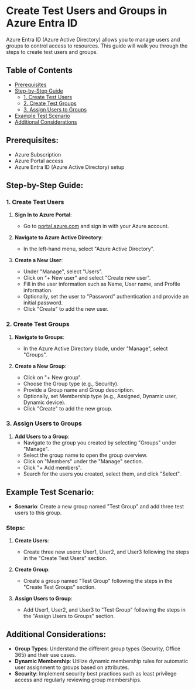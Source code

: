 # Create Test Users and Groups in Azure Entra ID

Azure Entra ID (Azure Active Directory) allows you to manage users and groups to control access to resources. This guide will walk you through the steps to create test users and groups.

## Table of Contents
- [Prerequisites](#prerequisites)
- [Step-by-Step Guide](#step-by-step-guide)
  - [1. Create Test Users](#1-create-test-users)
  - [2. Create Test Groups](#2-create-test-groups)
  - [3. Assign Users to Groups](#3-assign-users-to-groups)
- [Example Test Scenario](#example-test-scenario)
- [Additional Considerations](#additional-considerations)

## Prerequisites:
- Azure Subscription
- Azure Portal access
- Azure Entra ID (Azure Active Directory) setup

## Step-by-Step Guide:

### 1. Create Test Users

1. **Sign In to Azure Portal**:
   - Go to [portal.azure.com](https://portal.azure.com/) and sign in with your Azure account.

2. **Navigate to Azure Active Directory**:
   - In the left-hand menu, select "Azure Active Directory".

3. **Create a New User**:
   - Under "Manage", select "Users".
   - Click on "+ New user" and select "Create new user".
   - Fill in the user information such as Name, User name, and Profile information.
   - Optionally, set the user to "Password" authentication and provide an initial password.
   - Click "Create" to add the new user.

### 2. Create Test Groups

1. **Navigate to Groups**:
   - In the Azure Active Directory blade, under "Manage", select "Groups".

2. **Create a New Group**:
   - Click on "+ New group".
   - Choose the Group type (e.g., Security).
   - Provide a Group name and Group description.
   - Optionally, set Membership type (e.g., Assigned, Dynamic user, Dynamic device).
   - Click "Create" to add the new group.

### 3. Assign Users to Groups

1. **Add Users to a Group**:
   - Navigate to the group you created by selecting "Groups" under "Manage".
   - Select the group name to open the group overview.
   - Click on "Members" under the "Manage" section.
   - Click "+ Add members".
   - Search for the users you created, select them, and click "Select".

## Example Test Scenario:

- **Scenario**: Create a new group named "Test Group" and add three test users to this group.

### Steps:

1. **Create Users**:
   - Create three new users: User1, User2, and User3 following the steps in the "Create Test Users" section.

2. **Create Group**:
   - Create a group named "Test Group" following the steps in the "Create Test Groups" section.

3. **Assign Users to Group**:
   - Add User1, User2, and User3 to "Test Group" following the steps in the "Assign Users to Groups" section.

## Additional Considerations:

- **Group Types**: Understand the different group types (Security, Office 365) and their use cases.
- **Dynamic Membership**: Utilize dynamic membership rules for automatic user assignment to groups based on attributes.
- **Security**: Implement security best practices such as least privilege access and regularly reviewing group memberships.
